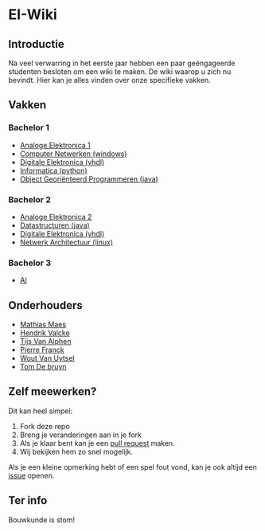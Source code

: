 # EI-Wiki
## Introductie
Na veel verwarring in het eerste jaar hebben een paar geëngageerde studenten besloten om een wiki te maken. De wiki waarop u zich nu bevindt. Hier kan je alles vinden over onze specifieke vakken.

## Vakken
### Bachelor 1

* [Analoge Elektronica 1]()
* [Computer Netwerken (windows)](Computer-Netwerken/Home)
* [Digitale Elektronica (vhdl)](DigitaleElektronica/Home)
* [Informatica (python)](Informatica/Home)
* [Object Georiënteerd Programmeren (java)](Java/Home)

### Bachelor 2
    
* [Analoge Elektronica 2]()
* [Datastructuren (java)](Datastructuren/Home)
* [Digitale Elektronica (vhdl)](DigitaleElektronica/Home)
* [Netwerk Architectuur (linux)](Netwerk-Architectuur/Home)

### Bachelor 3

* [AI](AI/Home)

## Onderhouders
* [Mathias Maes](https://github.com/WatcherWhale)
* [Hendrik Valcke](https://github.com/Hendrik-Valcke)
* [Tijs Van Alphen](https://github.com/TissieVA)
* [Pierre Franck](https://github.com/pixar02)
* [Wout Van Uytsel](https://github.com/Wocco)
* [Tom De bruyn](https://github.com/TomD011099)

## Zelf meewerken?
Dit kan heel simpel:

1. Fork deze repo
2. Breng je veranderingen aan in je fork
3. Als je klaar bent kan je een [pull request](https://github.com/WatcherWhale/EI-Wiki/pulls) maken.
4. Wij bekijken hem zo snel mogelijk.

Als je een kleine opmerking hebt of een spel fout vond, kan je ook altijd een [issue](https://github.com/WatcherWhale/EI-Wiki/issues) openen.

## Ter info
Bouwkunde is stom! 
